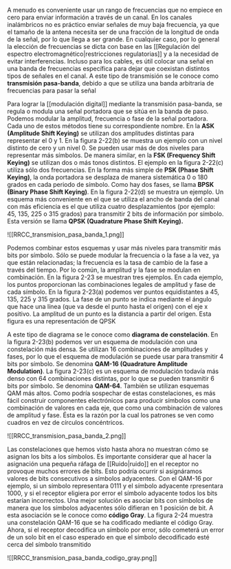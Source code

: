 A menudo es conveniente usar un rango de frecuencias que no empiece en cero para enviar información a través de un canal. En los canales inalámbricos no es práctico enviar señales de muy baja frecuencia, ya que el tamaño de la antena necesita ser de una fracción de la longitud de onda de la señal, por lo que llega a ser grande. En cualquier caso, por lo general la elección de frecuencias se dicta con base en las [[Regulación del espectro electromagnético|restricciones regulatorias]] y a la necesidad de evitar interferencias. Incluso para los cables, es útil colocar una señal en una banda de frecuencias específica para dejar que coexistan distintos tipos de señales en el canal. A este tipo de transmisión se le conoce como **transmisión pasa-banda**, debido a que se utiliza una banda arbitraria de frecuencias para pasar la señal

Para lograr la [[modulación digital]] mediante la transmisión pasa-banda, se regula o modula una señal portadora que se sitúa en la banda de paso. Podemos modular la amplitud, frecuencia o fase de la señal portadora. Cada uno de estos métodos tiene su correspondiente nombre. En la **ASK (Amplitude Shift Keying)** se utilizan dos amplitudes distintas para representar el 0 y 1. En la figura 2-22(b) se muestra un ejemplo con un nivel distinto de cero y un nivel 0. Se pueden usar más de dos niveles para representar más símbolos. De manera similar, en la **FSK (Frequency Shift Keying)** se utilizan dos o más tonos distintos. El ejemplo en la figura 2-22(c) utiliza sólo dos frecuencias. En la forma más simple de **PSK (Phase Shift Keying)**, la onda portadora se desplaza de manera sistemática 0 o 180 grados en cada periodo de símbolo. Como hay dos fases, se llama **BPSK (Binary Phase Shift Keying)**. En la figura 2-22(d) se muestra un ejemplo. Un esquema más conveniente en el que se utiliza el ancho de banda del canal con más eficiencia es el que utiliza cuatro desplazamientos (por ejemplo: 45, 135, 225 o 315 grados) para transmitir 2 bits de información por símbolo. Esta versión se llama **QPSK (Quadrature Phase Shift Keying).**

![[RRCC_transmision_pasa_banda_1.png]]

Podemos combinar estos esquemas y usar más niveles para transmitir más bits por símbolo. Sólo se puede modular la frecuencia o la fase a la vez, ya que están relacionadas; la frecuencia es la tasa de cambio de la fase a través del tiempo. Por lo común, la amplitud y la fase se modulan en combinación. En la figura 2-23 se muestran tres ejemplos. En cada ejemplo, los puntos proporcionan las combinaciones legales de amplitud y fase de cada símbolo. En la figura 2-23(a) podemos ver puntos equidistantes a 45, 135, 225 y 315 grados. La fase de un punto se indica mediante el ángulo que hace una línea (que va desde el punto hasta el origen) con el eje x positivo. La amplitud de un punto es la distancia a partir del origen. Esta figura es una representación de QPSK

A este tipo de diagrama se le conoce como **diagrama de constelación**. En la figura 2-23(b) podemos ver un esquema de modulación con una constelación más densa. Se utilizan 16 combinaciones de amplitudes y fases, por lo que el esquema de modulación se puede usar para transmitir 4 bits por símbolo. Se denomina **QAM-16 (Quadrature Amplitude Modulation)**. La figura 2-23(c) es un esquema de modulación todavía más denso con 64 combinaciones distintas, por lo que se pueden transmitir 6 bits por símbolo. Se denomina **QAM-64**. También se utilizan esquemas QAM más altos. Como podría sospechar de estas constelaciones, es más fácil construir componentes electrónicos para producir símbolos como una combinación de valores en cada eje, que como una combinación de valores de amplitud y fase. Ésta es la razón por la cual los patrones se ven como cuadros en vez de círculos concéntricos.

![[RRCC_transmision_pasa_banda_2.png]]

Las constelaciones que hemos visto hasta ahora no muestran cómo se asignan los bits a los símbolos. Es importante considerar que al hacer la asignación una pequeña ráfaga de [[Ruido|ruido]] en el receptor no provoque muchos errores de bits. Esto podría ocurrir si asignáramos valores de bits consecutivos a símbolos adyacentes. Con el QAM-16 por ejemplo, si un símbolo representara 0111 y el símbolo adyacente rpresentara 1000, y si el receptor eligiera por error el símbolo adyacente todos los bits estarían incorrectos. Una mejor solución es asociar bits con símbolos de manera que los símbolos adyacentes sólo difieran en 1 posición de bit. A esta asociación se le conoce como **código Gray**. La figura 2-24 muestra una constelación QAM-16 que se ha codificado mediante el código Gray. Ahora, si el receptor decodifica un símbolo por error, sólo cometerá un error de un solo bit en el caso esperado en que el símbolo decodificado esté cerca del símbolo transmitido

![[RRCC_transmision_pasa_banda_codigo_gray.png]]